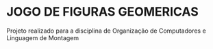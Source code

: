 # JOGO DE FIGURAS GEOMERICAS
Projeto realizado para a disciplina de Organização de Computadores e Linguagem de Montagem
